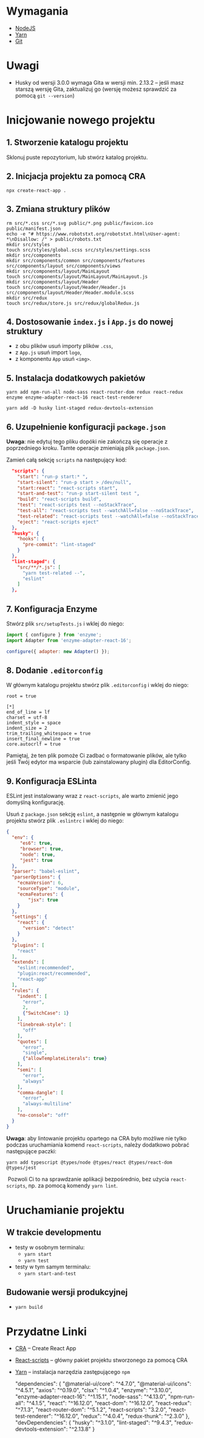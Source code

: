 # Wymagania

- [NodeJS](https://nodejs.org/en/download/)
- [Yarn](https://yarnpkg.com/en/docs/install)
- [Git](https://git-scm.com/book/en/v2/Getting-Started-Installing-Git)

# Uwagi

- Husky od wersji 3.0.0 wymaga Gita w wersji min. 2.13.2 – jeśli masz starszą wersję Gita, zaktualizuj go (wersję możesz sprawdzić za pomocą `git --version`)

# Inicjowanie nowego projektu

## 1. Stworzenie katalogu projektu

Sklonuj puste repozytorium, lub stwórz katalog projektu.

## 2. Inicjacja projektu za pomocą CRA

`npx create-react-app .`

## 3. Zmiana struktury plików

```
rm src/*.css src/*.svg public/*.png public/favicon.ico public/manifest.json
echo -e "# https://www.robotstxt.org/robotstxt.html\nUser-agent: *\nDisallow: /" > public/robots.txt
mkdir src/styles
touch src/styles/global.scss src/styles/settings.scss
mkdir src/components
mkdir src/components/common src/components/features src/components/layout src/components/views
mkdir src/components/layout/MainLayout
touch src/components/layout/MainLayout/MainLayout.js
mkdir src/components/layout/Header
touch src/components/layout/Header/Header.js src/components/layout/Header/Header.module.scss
mkdir src/redux
touch src/redux/store.js src/redux/globalRedux.js
```

## 4. Dostosowanie `index.js` i `App.js` do nowej struktury

- z obu plików usuń importy plików `.css`,
- z `App.js` usuń import `logo`,
- z komponentu `App` usuń `<img>`.

## 5. Instalacja dodatkowych pakietów

```
yarn add npm-run-all node-sass react-router-dom redux react-redux enzyme enzyme-adapter-react-16 react-test-renderer

yarn add -D husky lint-staged redux-devtools-extension
```

## 6. Uzupełnienie konfiguracji `package.json`

**Uwaga**: nie edytuj tego pliku dopóki nie zakończą się operacje z poprzedniego kroku. Tamte operacje zmieniają plik `package.json`.

Zamień całą sekcję `scripts` na następujący kod:

``` json
  "scripts": {
    "start": "run-p start:* ",
    "start-silent": "run-p start > /dev/null",
    "start:react": "react-scripts start",
    "start-and-test": "run-p start-silent test ",
    "build": "react-scripts build",
    "test": "react-scripts test --noStackTrace",
    "test-all": "react-scripts test --watchAll=false --noStackTrace",
    "test-related": "react-scripts test --watchAll=false --noStackTrace --findRelatedTests",
    "eject": "react-scripts eject"
  },
  "husky": {
    "hooks": {
      "pre-commit": "lint-staged"
    }
  },
  "lint-staged": {
    "src/**/*.js": [
      "yarn test-related --",
      "eslint"
    ]
  },
```

## 7. Konfiguracja Enzyme

Stwórz plik `src/setupTests.js` i wklej do niego:

``` js
import { configure } from 'enzyme';
import Adapter from 'enzyme-adapter-react-16';

configure({ adapter: new Adapter() });
```

## 8. Dodanie `.editorconfig`

W głównym katalogu projektu stwórz plik `.editorconfig` i wklej do niego:

```
root = true

[*]
end_of_line = lf
charset = utf-8
indent_style = space
indent_size = 2
trim_trailing_whitespace = true
insert_final_newline = true
core.autocrlf = true
```

Pamiętaj, że ten plik pomoże Ci zadbać o formatowanie plików, ale tylko jeśli Twój edytor ma wsparcie (lub zainstalowany plugin) dla EditorConfig.

## 9. Konfiguracja ESLinta

ESLint jest instalowany wraz z `react-scripts`, ale warto zmienić jego domyślną konfigurację.

Usuń z `package.json` sekcję `eslint`, a następnie w głównym katalogu projektu stwórz plik `.eslintrc` i wklej do niego:

``` json
{
  "env": {
     "es6": true,
     "browser": true,
     "node": true,
     "jest": true
  },
  "parser": "babel-eslint",
  "parserOptions": {
    "ecmaVersion": 6,
    "sourceType": "module",
    "ecmaFeatures": {
        "jsx": true
    }
  },
  "settings": {
    "react": {
      "version": "detect"
    }
  },
  "plugins": [
    "react"
  ],
  "extends": [
    "eslint:recommended",
    "plugin:react/recommended",
    "react-app"
  ],
  "rules": {
    "indent": [
      "error",
      2,
      {"SwitchCase": 1}
    ],
    "linebreak-style": [
      "off"
    ],
    "quotes": [
      "error",
      "single",
      {"allowTemplateLiterals": true}
    ],
    "semi": [
      "error",
      "always"
    ],
    "comma-dangle": [
      "error",
      "always-multiline"
    ],
    "no-console": "off"
  }
}
```

**Uwaga**: aby lintowanie projektu opartego na CRA było możliwe nie tylko podczas uruchamiania komend `react-scripts`, należy dodatkowo pobrać następujące paczki:
​
```
yarn add typescript @types/node @types/react @types/react-dom @types/jest
```
​
Pozwoli Ci to na sprawdzanie aplikacji bezpośrednio, bez użycia `react-scripts`, np. za pomocą komendy `yarn lint`.


# Uruchamianie projektu

## W trakcie developmentu

- testy w osobnym terminalu:
  - `yarn start`
  - `yarn test`
- testy w tym samym terminalu:
  - `yarn start-and-test`

## Budowanie wersji produkcyjnej

- `yarn build`

# Przydatne Linki

- [CRA](https://facebook.github.io/create-react-app/) – Create React App
- [React-scripts](https://www.npmjs.com/package/react-scripts) – główny pakiet projektu stworzonego za pomocą CRA
- [Yarn](https://yarnpkg.com/en/docs/install) – instalacja narzędzia zastępującego `npm`

  "dependencies": {
    "@material-ui/core": "^4.7.0",
    "@material-ui/icons": "^4.5.1",
    "axios": "^0.19.0",
    "clsx": "^1.0.4",
    "enzyme": "^3.10.0",
    "enzyme-adapter-react-16": "^1.15.1",
    "node-sass": "^4.13.0",
    "npm-run-all": "^4.1.5",
    "react": "^16.12.0",
    "react-dom": "^16.12.0",
    "react-redux": "^7.1.3",
    "react-router-dom": "^5.1.2",
    "react-scripts": "3.2.0",
    "react-test-renderer": "^16.12.0",
    "redux": "^4.0.4",
    "redux-thunk": "^2.3.0"
  },
  "devDependencies": {
    "husky": "^3.1.0",
    "lint-staged": "^9.4.3",
    "redux-devtools-extension": "^2.13.8"
  }